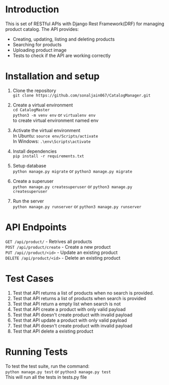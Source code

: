 # Introduction
This is set of RESTful APIs with Django Rest Framework(DRF) for managing product catalog. The API provides:
- Creating, updating, listing and deleting products
- Searching for products
- Uploading product image
- Tests to check if the API are working correctly

# Installation and setup 
1. Clone the repository  <br/>
`git clone https://github.com/sonaljain067/CatalogManager.git`

2. Create a virtual environment  <br/>
`cd CatalogMaster` <br/>
`python3 -m venv env`   or  `virtualenv env`  <br/>
to create virtual environment named env

3. Activate the virtual environment  <br/>
In Ubuntu: `source env/Scripts/activate`  <br/>
In Windows: `.\env\Scripts\activate`

4. Install dependencies  <br/>
`pip install -r requirements.txt`

5. Setup database  <br/>
`python manage.py migrate` or `python3 manage.py migrate`

6. Create a superuser  <br/>
`python manage.py createsuperuser` or `python3 manage.py createsuperuser`
6. Run the server  <br/>
`python manage.py runserver` or `python3 manage.py runserver`


# API Endpoints
`GET /api/product/` - Retrives all products  <br/>
`POST /api/product/create` - Create a new product  <br/>
`PUT /api//product/<id>` - Update an existing product  <br/>
`DELETE /api/product/<id>` - Delete an existing product  <br/>

# Test Cases
1. Test that API returns a list of products when no search is provided.
2. Test that API returns a list of products when search is provided
3. Test that API return a empty list when search is not 
4. Test that API create a product with only valid payload
5. Test that API doesn't create product with invalid payload
6. Test that API update a product with only valid payload
7. Test that API doesn't create product with invalid payload
6. Test that API delete a existing product 


# Running Tests 
To test the test suite, run the command:  <br/>
`python manage.py test` or `python3 manage.py test` <br/>
This will run all the tests in tests.py file